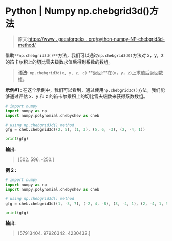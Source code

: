 # Python | Numpy np.chebgrid3d()方法

> 原文:[https://www . geesforgeks . org/python-numpy-NP-chebgrid3d-method/](https://www.geeksforgeeks.org/python-numpy-np-chebgrid3d-method/)

借助`**np.chebgrid3d()**`方法，我们可以通过`np.chebgrid3d()`方法对 x，y，z 的笛卡尔积上的切比雪夫级数求值后得到系数的数组。

> **语法:** `np.chebgrid3d(x, y, z, c)`
> **返回:**在(x，y，z)上求值后返回数组。

**示例#1 :**
在这个示例中，我们可以看到，通过使用`np.chebgrid3d()`方法，我们能够通过评估 x、y 和 z 的笛卡尔乘积上的切比雪夫级数来获得系数数组。

```py
# import numpy
import numpy as np
import numpy.polynomial.chebyshev as cheb

# using np.chebgrid3d() method
gfg = cheb.chebgrid3d((2, 5), (1, 3), (5, 6, -3), (2, -4, 1))

print(gfg)
```

**输出:**

> [502\. 596\. -250.]

**例 2 :**

```py
# import numpy
import numpy as np
import numpy.polynomial.chebyshev as cheb

# using np.chebgrid3d() method
gfg = cheb.chebgrid3d((1, -3, 7), (-2, 4, -8), (3, -4, 1), (2, -4, 1, 5, 1))

print(gfg)
```

**输出:**

> [57913404\. 97926342\. 4230432.]